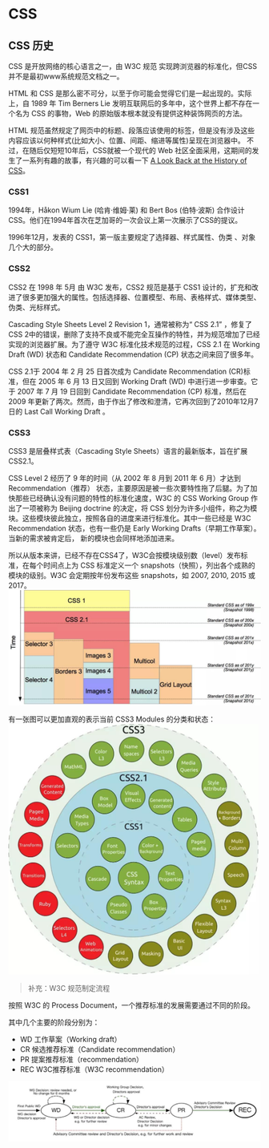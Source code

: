 # CSS


## CSS 历史

CSS 是开放网络的核心语言之一，由 W3C 规范 实现跨浏览器的标准化，但CSS并不是最初www系统规范文档之一。

HTML 和 CSS 是那么密不可分，以至于你可能会觉得它们是一起出现的。实际上，自 1989 年 Tim Berners Lie 发明互联网后的多年中，这个世界上都不存在一个名为 CSS 的事物，Web 的原始版本根本就没有提供这种装饰网页的方法。

HTML 规范虽然规定了网页中的标题、段落应该使用的标签，但是没有涉及这些内容应该以何种样式(比如大小、位置、间距、缩进等属性)呈现在浏览器中。
不过，在随后仅短短10年后，CSS就被一个现代的 Web 社区全面采用，这期间的发生了一系列有趣的故事，有兴趣的可以看一下 [A Look Back at the History of CSS](https://thehistoryoftheweb.com/look-back-history-css/)。

### CSS1

1994年，Håkon Wium Lie (哈肯·维姆·莱) 和 Bert Bos (伯特·波斯) 合作设计CSS。他们在1994年首次在芝加哥的一次会议上第一次展示了CSS的提议。

1996年12月，发表的 CSS1，第一版主要规定了选择器、样式属性、伪类 、对象几个大的部分。

### CSS2

CSS2 在 1998 年 5月 由 W3C 发布，CSS2 规范是基于 CSS1 设计的，扩充和改进了很多更加强大的属性。包括选择器、位置模型、布局、表格样式、媒体类型、伪类、光标样式。

Cascading Style Sheets Level 2 Revision 1，通常被称为“ CSS 2.1” ，修复了 CSS 2中的错误，删除了支持不良或不能完全互操作的特性，并为规范增加了已经实现的浏览器扩展。为了遵守 W3C 标准化技术规范的过程，CSS 2.1 在 Working Draft (WD) 状态和 Candidate Recommendation (CP) 状态之间来回了很多年。

CSS 2.1于 2004 年 2 月 25 日首次成为 Candidate Recommendation (CR)标准，但在 2005 年 6 月 13 日又回到 Working Draft (WD) 中进行进一步审查。它于 2007 年 7 月 19 日回到 Candidate Recommendation (CP) 标准，然后在 2009 年更新了两次。然而，由于作出了修改和澄清，它再次回到了2010年12月7日的 Last Call Working Draft 。

### CSS3

CSS3 是层叠样式表（Cascading Style Sheets）语言的最新版本，旨在扩展CSS2.1。

CSS Level 2 经历了 9 年的时间（从 2002 年 8 月到 2011 年 6 月）才达到 Recommendation（推荐） 状态，主要原因是被一些次要特性拖了后腿。为了加快那些已经确认没有问题的特性的标准化速度，W3C 的 CSS Working Group  作出了一项被称为 Beijing doctrine 的决定，将 CSS 划分为许多小组件，称之为模块。这些模块彼此独立，按照各自的进度来进行标准化。其中一些已经是 W3C Recommendation 状态，也有一些仍是 Early Working Drafts（早期工作草案）。当新的需求被肯定后， 新的模块也会同样地添加进来。

所以从版本来讲，已经不存在CSS4了，W3C会按模块级别数（level）发布标准，在每个时间点上为 CSS 标准定义一个 snapshots（快照），列出各个成熟的模块的级别。W3C 会定期按年份发布这些 snapshots，如 2007, 2010, 2015 或 2017。
![css standard](./imgs/css_standard.jpg)

有一张图可以更加直观的表示当前 CSS3 Modules 的分类和状态：<br>
<img src="./imgs/css3_modules.jpg" width=500 height=500>
<!-- ![CSS3 Modules](./imgs/css3_modules.jpg) -->


> 补充：W3C 规范制定流程

按照 W3C 的 Process Document，一个推荐标准的发展需要通过不同的阶段。

其中几个主要的阶段分别为：
- WD 工作草案（Working draft）
- CR 候选推荐标准（Candidate recommendation）
- PR 提案推荐标准（recommendation）
- REC W3C推荐标准（W3C recommendation）

![w3c_process.jpg](./imgs/w3c_process.jpg)

